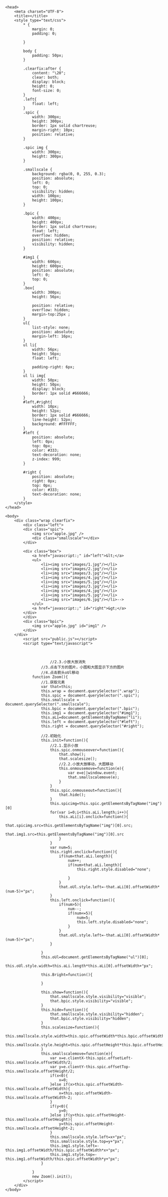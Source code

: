 <!DOCTYPE html>
<html>

	<head>
		<meta charset="UTF-8">
		<title></title>
		<style type="text/css">
			* {
				margin: 0;
				padding: 0;
				
			}
			
			body {
				padding: 50px;
			}
			
			.clearfix:after {
				content: "\20";
				clear: both;
				display: block;
				height: 0;
				font-size: 0;
			}
			.left{
				float: left;
			}
			.spic {
				width: 300px;
				height: 300px;
				border: 1px solid chartreuse;				
				margin-right: 10px;
				position: relative;
			}
			
			.spic img {
				width: 300px;
				height: 300px;
			}
			
			.smallscale {
				background: rgba(0, 0, 255, 0.3);
				position: absolute;
				left: 0;
				top: 0;
				visibility: hidden;
				width: 100px;
				height: 100px;
			}
			
			.bpic {
				width: 400px;
				height: 400px;
				border: 1px solid chartreuse;
				float: left;
				overflow: hidden;
				position: relative;
				visibility: hidden;
			}
			
			#img1 {
				width: 600px;
				height: 600px;
				position: absolute;
				left: 0;
				top: 0;
			}
			.box{
				width: 300px;
				height: 56px;
				
				position: relative;				
				overflow: hidden;
				margin-top:25px ;								
			}			
			ul{
				list-style: none;				
				position: absolute;
				margin-left: 16px;												
			}
			ul li{
				width: 56px;
				height: 56px;
				float: left;
				
				padding-right: 6px;				
			}
			ul li img{
				width: 50px;
				height: 50px;
				display: block;				
				border: 1px solid #666666;				
			}			
			#left,#right{
				width: 10px;
				height: 52px;
				border: 1px solid #666666;
				line-height: 52px;
				background: #FFFFFF;
			}
			#left {
				position: absolute;
		        left: 0px;
		        top: 0px;
		        color: #333;
		        text-decoration: none;
		        z-index: 999;		        			
			}
			
			#right {
				position: absolute;
		        right: 0px;
		        top: 0px;
		        color: #333;
		        text-decoration: none;				
			}
		</style>
	</head>

	<body>
		<div class="wrap clearfix">
			<div class="left">
			<div class="spic">
				<img src="apple.jpg" />
				<div class="smallscale"></div>
			</div>
			
			<div class="box">
				<a href="javascript:;" id="left">&lt;</a>
				<ul>
					<li><img src="images/1.jpg"/></li>
					<li><img src="images/2.jpg"/></li>
					<li><img src="images/3.jpg"/></li>
					<li><img src="images/4.jpg"/></li>
					<li><img src="images/5.jpg"/></li>
					<li><img src="images/3.jpg"/></li>
					<li><img src="images/4.jpg"/></li>
					<li><img src="images/5.jpg"/></li>
					<li><img src="images/6.jpg"/></li>-->
				</ul>				
				<a href="javascript:;" id="right">&gt;</a>
			</div>
			</div>
			<div class="bpic">
				<img src="apple.jpg" id="img1" />
			</div>
		</div>
			<script src="public.js"></script>
			<script type="text/javascript">
					
						
						
						//2.3.小放大放消失
					//3.点击下方的图片，小图和大图显示下方的图片
					//4.点击箭头oUl移动
				function Zoom(){
					//1.获取元素
					var that=this;
					this.wrap = document.querySelector(".wrap");
					this.spic = document.querySelector(".spic");
					this.smallscale = document.querySelector(".smallscale");
					this.bpic = document.querySelector(".bpic");
					this.img1 = document.querySelector("#img1");						
					this.aLi=document.getElementsByTagName("li");
					this.left = document.querySelector("#left");
					this.right = document.querySelector("#right");
					
					//2.初始化
					this.init=function(){
						//2.1.显示小放
						this.spic.onmouseover=function(){
							that.show();
							that.scalesize();
							//2.2.小放大放移动，大图移动
							this.onmousemove=function(e){
								var e=e||window.event;
								that.smallscalemove(e);
							}
						}
						this.spic.onmouseout=function(){
							that.hide();
						}												
						this.spicimg=this.spic.getElementsByTagName("img")[0]
						for(var i=0;i<this.aLi.length;i++){
							this.aLi[i].onclick=function(){							
								that.spicimg.src=this.getElementsByTagName("img")[0].src;
								that.img1.src=this.getElementsByTagName("img")[0].src
							}
						}
						var num=5;
						this.right.onclick=function(){
							if(num<that.aLi.length){
								num++;
								if(num>that.aLi.length){
									this.right.style.disabled="none";
									
								}
							}
							that.oUl.style.left=-that.aLi[0].offsetWidth*(num-5)+"px";
						}
						this.left.onclick=function(){
							if(num>5){
								num--;
								if(num<=5){
									num=5;
									this.left.style.disabled="none";									
								}
							}
							that.oUl.style.left=-that.aLi[0].offsetWidth*(num-5)+"px";
						}
						
					}
					this.oUl=document.getElementsByTagName("ul")[0];
					this.oUl.style.width=this.aLi.length*this.aLi[0].offsetWidth+"px";
					
					this.Bright=function(){
						
					}
					
					this.show=function(){
						that.smallscale.style.visibility="visible";	
						that.bpic.style.visibility="visible";
					}
					this.hide=function(){
						that.smallscale.style.visibility="hidden";	
						that.bpic.style.visibility="hidden";
					}
					this.scalesize=function(){
						this.smallscale.style.width=this.spic.offsetWidth*this.bpic.offsetWidth/this.img1.offsetWidth+"px";
						this.smallscale.style.height=this.spic.offsetHeight*this.bpic.offsetHeight/this.img1.offsetHeight+"px";
					}
					this.smallscalemove=function(e){
						var x=e.clientX-this.spic.offsetLeft-this.smallscale.offsetWidth/2;
						var y=e.clientY-this.spic.offsetTop-this.smallscale.offsetHeight/2;
						if(x<0){
							x=0;
						}else if(x>this.spic.offsetWidth-this.smallscale.offsetWidth){
							x=this.spic.offsetWidth-this.smallscale.offsetWidth-2;
						}
						if(y<0){
							y=0;
						}else if(y>this.spic.offsetHeight-this.smallscale.offsetHeight){
							y=this.spic.offsetHeight-this.smallscale.offsetHeight-2;
						}
						this.smallscale.style.left=x+"px";
						this.smallscale.style.top=y+"px";
						this.img1.style.left=-this.img1.offsetWidth/this.spic.offsetWidth*x+"px";
						this.img1.style.top=-this.img1.offsetWidth/this.spic.offsetWidth*y+"px";			
					}
					
				}
				new Zoom().init();
			</script>
		</div>
	</body>

</html>
